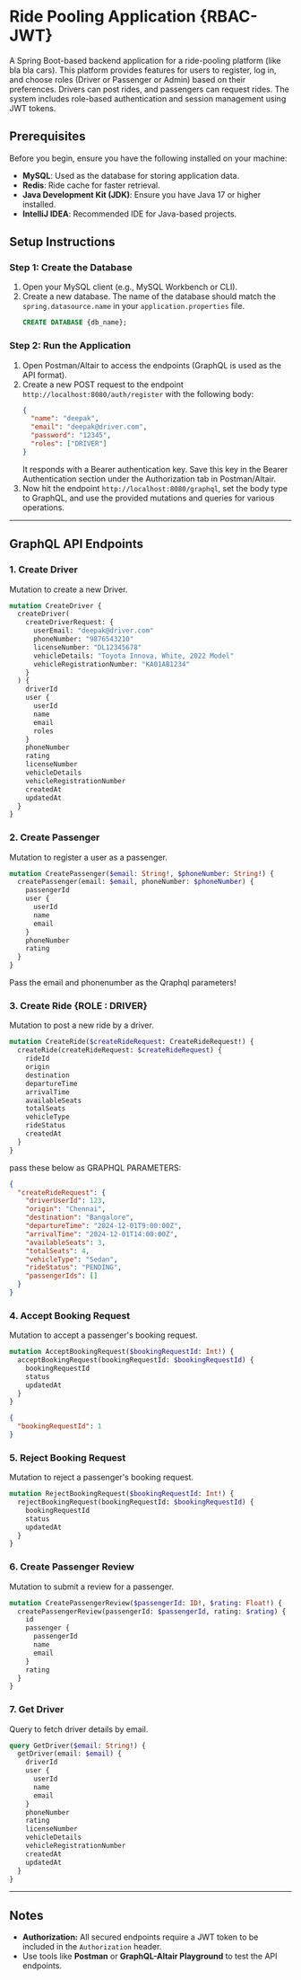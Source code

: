 
# Ride Pooling Application {RBAC-JWT}

A Spring Boot-based backend application for a ride-pooling platform (like bla bla cars). This platform provides features for users to register, log in, and choose roles (Driver or Passenger or Admin) based on their preferences. Drivers can post rides, and passengers can request rides. The system includes role-based authentication and session management using JWT tokens.

## Prerequisites

Before you begin, ensure you have the following installed on your machine:
- **MySQL**: Used as the database for storing application data.
- **Redis**: Ride cache for faster retrieval.
- **Java Development Kit (JDK)**: Ensure you have Java 17 or higher installed.
- **IntelliJ IDEA**: Recommended IDE for Java-based projects.

## Setup Instructions

### Step 1: Create the Database
1. Open your MySQL client (e.g., MySQL Workbench or CLI).
2. Create a new database. The name of the database should match the `spring.datasource.name` in your `application.properties` file.
   ```sql
   CREATE DATABASE {db_name};
   ```

### Step 2: Run the Application
1. Open Postman/Altair to access the endpoints (GraphQL is used as the API format).
2. Create a new POST request to the endpoint `http://localhost:8080/auth/register` with the following body:
   ```json
   {
     "name": "deepak",
     "email": "deepak@driver.com",
     "password": "12345",
     "roles": ["DRIVER"]
   }
   ```
   It responds with a Bearer authentication key. Save this key in the Bearer Authentication section under the Authorization tab in Postman/Altair.
3. Now hit the endpoint `http://localhost:8080/graphql`, set the body type to GraphQL, and use the provided mutations and queries for various operations.

---

## GraphQL API Endpoints

### 1. Create Driver
Mutation to create a new Driver.

```graphql
mutation CreateDriver {
  createDriver(
    createDriverRequest: {
      userEmail: "deepak@driver.com"
      phoneNumber: "9876543210"
      licenseNumber: "DL12345678"
      vehicleDetails: "Toyota Innova, White, 2022 Model"
      vehicleRegistrationNumber: "KA01AB1234"
    }
  ) {
    driverId
    user {
      userId
      name
      email
      roles
    }
    phoneNumber
    rating
    licenseNumber
    vehicleDetails
    vehicleRegistrationNumber
    createdAt
    updatedAt
  }
}
```

### 2. Create Passenger
Mutation to register a user as a passenger.

```graphql
mutation CreatePassenger($email: String!, $phoneNumber: String!) {
  createPassenger(email: $email, phoneNumber: $phoneNumber) {
    passengerId
    user {
      userId
      name
      email
    }
    phoneNumber
    rating
  }
}
```
Pass the email and phonenumber as the Qraphql parameters!

### 3. Create Ride {ROLE : DRIVER}
Mutation to post a new ride by a driver.

```graphql
mutation CreateRide($createRideRequest: CreateRideRequest!) {
  createRide(createRideRequest: $createRideRequest) {
    rideId
    origin
    destination
    departureTime
    arrivalTime
    availableSeats
    totalSeats
    vehicleType
    rideStatus
    createdAt
  }
}
```
pass these below as GRAPHQL PARAMETERS:
```json
{
  "createRideRequest": {
    "driverUserId": 123,
    "origin": "Chennai",
    "destination": "Bangalore",
    "departureTime": "2024-12-01T9:00:00Z",
    "arrivalTime": "2024-12-01T14:00:00Z",
    "availableSeats": 3,
    "totalSeats": 4,
    "vehicleType": "Sedan",
    "rideStatus": "PENDING",
    "passengerIds": []
  }
}
```

### 4. Accept Booking Request
Mutation to accept a passenger's booking request.

```graphql
mutation AcceptBookingRequest($bookingRequestId: Int!) {
  acceptBookingRequest(bookingRequestId: $bookingRequestId) {
    bookingRequestId
    status
    updatedAt
  }
}
```

```json
{
  "bookingRequestId": 1
}

```

### 5. Reject Booking Request
Mutation to reject a passenger's booking request.

```graphql
mutation RejectBookingRequest($bookingRequestId: Int!) {
  rejectBookingRequest(bookingRequestId: $bookingRequestId) {
    bookingRequestId
    status
    updatedAt
  }
}
```

### 6. Create Passenger Review
Mutation to submit a review for a passenger.

```graphql
mutation CreatePassengerReview($passengerId: ID!, $rating: Float!) {
  createPassengerReview(passengerId: $passengerId, rating: $rating) {
    id
    passenger {
      passengerId
      name
      email
    }
    rating
  }
}
```

### 7. Get Driver
Query to fetch driver details by email.

```graphql
query GetDriver($email: String!) {
  getDriver(email: $email) {
    driverId
    user {
      userId
      name
      email
    }
    phoneNumber
    rating
    licenseNumber
    vehicleDetails
    vehicleRegistrationNumber
    createdAt
    updatedAt
  }
}
```

---

## Notes
- **Authorization:** All secured endpoints require a JWT token to be included in the `Authorization` header.
- Use tools like **Postman** or **GraphQL-Altair Playground** to test the API endpoints.
